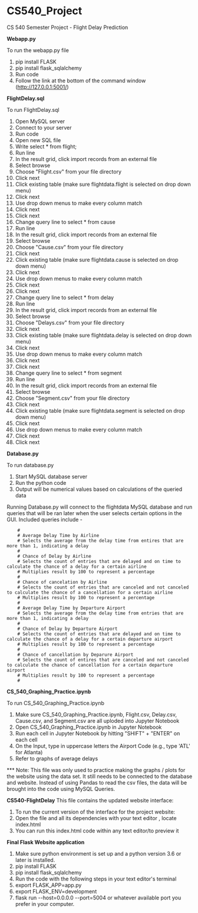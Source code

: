 # CS540_Project
CS 540 Semester Project - Flight Delay Prediction

**Webapp.py**

To run the webapp.py file
1. pip install FLASK
2. pip install flask_sqlalchemy
3. Run code
4. Follow the link at the bottom of the command window (http://127.0.0.1:5001/)


**FlightDelay.sql**

To run FlightDelay.sql
1. Open MySQL server
2. Connect to your server
3. Run code
4. Open new SQL file
5. Write select * from flight;
6. Run line
7. In the result grid, click import records from an external file
8. Select browse
9. Choose "Flight.csv" from your file directory
10. Click next
11. Click existing table (make sure flightdata.flight is selected on drop down menu)
12. Click next
13. Use drop down menus to make every column match
14. Click next
15. Click next
16. Change query line to select * from cause
17. Run line
18. In the result grid, click import records from an external file
19. Select browse
20. Choose "Cause.csv" from your file directory
21. Click next
22. Click existing table (make sure flightdata.cause is selected on drop down menu)
23. Click next
24. Use drop down menus to make every column match
25. Click next
26. Click next
27. Change query line to select * from delay
28. Run line
29. In the result grid, click import records from an external file
30. Select browse
31. Choose "Delays.csv" from your file directory
32. Click next
33. Click existing table (make sure flightdata.delay is selected on drop down menu)
34. Click next
35. Use drop down menus to make every column match
36. Click next
37. Click next
38. Change query line to select * from segment
39. Run line
40. In the result grid, click import records from an external file
41. Select browse
42. Choose "Segment.csv" from your file directory
43. Click next
44. Click existing table (make sure flightdata.segment is selected on drop down menu)
45. Click next
46. Use drop down menus to make every column match
47. Click next
48. Click next

**Database.py**

To run database.py
1. Start MySQL database server
2. Run the python code
3. Output will be numerical values based on calculations of the queried data

Running Database.py will connect to the flightdata MySQL database and run queries that will be ran later when the user selects certain options in the GUI. Included queries include -

        #
        # Average Delay Time by Airline
        # Selects the average from the delay time from entires that are more than 1, indicating a delay
        #
        # Chance of Delay by Airline
        # Selects the count of entries that are delayed and on time to calculate the chance of a delay for a certain airline
        # Multiplies result by 100 to represent a percentage
        #
        # Chance of cancelation by Airline
        # Selects the count of entries that are canceled and not canceled to calculate the chance of a cancellation for a certain airline
        # Multiplies result by 100 to represent a percentage
        #
        # Average Delay Time by Departure Airport
        # Selects the average from the delay time from entries that are more than 1, indicating a delay
        #
        # Chance of Delay by Departure Airport
        # Selects the count of entries that are delayed and on time to calculate the chance of a delay for a certain departure airport
        # Multiplies result by 100 to represent a percentage
        #
        # Chance of cancellation by Deparure Airport
        # Selects the count of entires that are canceled and not canceled to calculate the chance of cancellation for a certain departure airport
        # Multiplies result by 100 to represent a percentage
        #
 
**CS_540_Graphing_Practice.ipynb**

To run CS_540_Graphing_Practice.ipynb

1. Make sure CS_540_Graphing_Practice.ipynb, Flight.csv, Delay.csv, Cause.csv, and Segment.csv are all uploded into Jupyter Notebook
2. Open CS_540_Graphing_Practice.ipynb in Jupyter Notebook
3. Run each cell in Jupyter Notebook by hitting "SHIFT" + "ENTER" on each cell
4. On the Input, type in uppercase letters the Airport Code (e.g., type 'ATL' for Atlanta)
5. Refer to graphs of average delays

*** Note: This file was only used to practice making the graphs / plots for the website using the data set. It still needs to be connected to the database and website. Instead of using Pandas to read the csv files, the data will be brought into the code using MySQL Queries.


**CS540-FlightDelay**
This file contains the updated website interface:

1. To run the current version of the interface for the project website:
2. Open the file and all its dependencies with your text editor , locate index.html 
3. You can run this index.html code within any text editor/to preview it

**Final Flask Website application**
1. Make sure python environment is set up and a python version 3.6 or later is installed.
2. pip install FLASK
3. pip install flask_sqlalchemy
4. Run the code with the following steps in your text editor's terminal
5. export FLASK_APP=app.py
6. export FLASK_ENV=development
7. flask run --host=0.0.0.0 --port=5004 or whatever available port you prefer in your computer.


